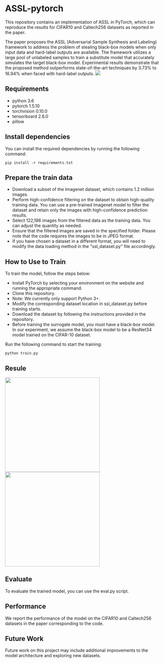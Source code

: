 # ASSL-pytorch
This repository contains an implementation of ASSL in PyTorch, which can reproduce the results for CIFAR10 and Caltech256 datasets as reported in the paper.

The paper proposes the ASSL (Adversarial Sample Synthesis and Labeling) framework to address the problem of stealing black-box models when only input data and hard-label outputs are available. The framework utilizes a large pool of unlabeled samples to train a substitute model that accurately simulates the target black-box model. Experimental results demonstrate that the proposed method outperforms state-of-the-art techniques by 3.73% to 16.94% when faced with hard-label outputs.
![](https://github.com/sau-GaoLijun/ASSL-pytorch/blob/main/assl-code/assl/famework.png)

## Requirements
- python 3.6
- pytorch 1.5.10
- torchvision 0.10.0
- tensorboard 2.6.0
- pillow

## Install dependencies
You can install the required dependencies by running the following command:
```
pip install -r requirements.txt
```
## Prepare the train data 

- Download a subset of the Imagenet dataset, which contains 1.2 million images.
- Perform high-confidence filtering on the dataset to obtain high-quality training data.   You can use a pre-trained Imagenet model to filter the dataset and retain only the images with high-confidence prediction results.
- Select 122,186 images from the filtered data as the training data.   You can adjust the quantity as needed.
- Ensure that the filtered images are saved in the specified folder.   Please note that the code requires the images to be in JPEG format.
- If you have chosen a dataset in a different format, you will need to modify the data loading method in the "ssl_dataset.py" file accordingly.

## How to Use to Train
To train the model, follow the steps below:

- Install PyTorch by selecting your environment on the website and running the appropriate command.
- Clone this repository.
- Note: We currently only support Python 3+.
- Modify the corresponding dataset location in ssl_dataset.py before training starts.
- Download the dataset by following the instructions provided in the repository.
- Before training the surrogate model, you must have a black-box model. In our experiment, we assume the black-box model to be a ResNet34 model trained on the CIFAR-10 dataset.

Run the following command to start the training:
```
python train.py 
```

## Resule
<img src="https://github.com/sau-GaoLijun/ASSL-pytorch/blob/main/assl-code/assl/table1.png" width="310px"><img src="https://github.com/sau-GaoLijun/ASSL-pytorch/blob/main/assl-code/assl/table2.png" width="310px">



## Evaluate
To evaluate the trained model, you can use the eval.py script.

## Performance
We report the performance of the model on the CIFAR10 and Caltech256 datasets in the paper corresponding to the code.

## Future Work
Future work on this project may include additional improvements to the model architecture and exploring new datasets.



